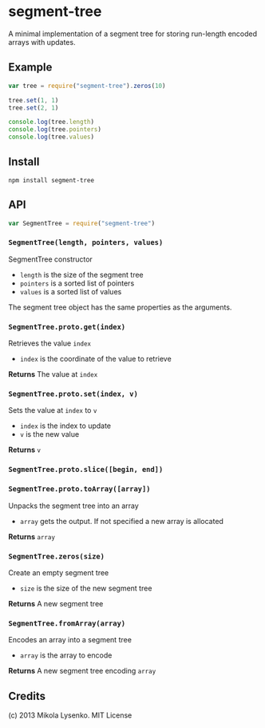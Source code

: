segment-tree
============
A minimal implementation of a segment tree for storing run-length encoded arrays with updates.

## Example

```javascript
var tree = require("segment-tree").zeros(10)

tree.set(1, 1)
tree.set(2, 1)

console.log(tree.length)
console.log(tree.pointers)
console.log(tree.values)
```

## Install

    npm install segment-tree

## API

```javascript
var SegmentTree = require("segment-tree")
```

### `SegmentTree(length, pointers, values)`
SegmentTree constructor

* `length` is the size of the segment tree
* `pointers` is a sorted list of pointers
* `values` is a sorted list of values

The segment tree object has the same properties as the arguments.

### `SegmentTree.proto.get(index)`
Retrieves the value `index`

* `index` is the coordinate of the value to retrieve

**Returns** The value at `index`

### `SegmentTree.proto.set(index, v)`
Sets the value at `index` to `v`

* `index` is the index to update
* `v` is the new value

**Returns** `v`

### `SegmentTree.proto.slice([begin, end])`

### `SegmentTree.proto.toArray([array])`
Unpacks the segment tree into an array

* `array` gets the output.  If not specified a new array is allocated

**Returns** `array`

### `SegmentTree.zeros(size)`
Create an empty segment tree

* `size` is the size of the new segment tree

**Returns** A new segment tree

### `SegmentTree.fromArray(array)`
Encodes an array into a segment tree

* `array` is the array to encode

**Returns** A new segment tree encoding `array`

## Credits
(c) 2013 Mikola Lysenko. MIT License